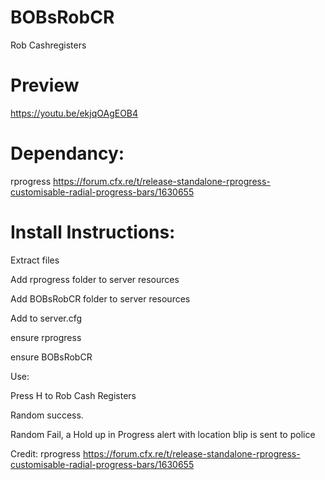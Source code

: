 # BOBsRobCR

Rob Cashregisters

# Preview

https://youtu.be/ekjqOAgEOB4

# Dependancy:

rprogress
https://forum.cfx.re/t/release-standalone-rprogress-customisable-radial-progress-bars/1630655

# Install Instructions:

Extract files

Add rprogress folder to server resources

Add BOBsRobCR folder to server resources

Add to server.cfg

ensure rprogress

ensure BOBsRobCR

Use:

Press H to Rob Cash Registers

Random success.

Random Fail, a Hold up in Progress alert with location blip is sent to police

Credit:
rprogress
https://forum.cfx.re/t/release-standalone-rprogress-customisable-radial-progress-bars/1630655
